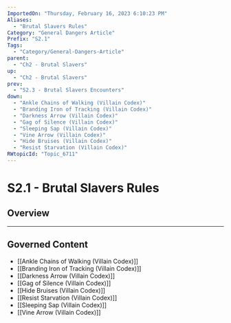```yaml
---
ImportedOn: "Thursday, February 16, 2023 6:10:23 PM"
Aliases:
  - "Brutal Slavers Rules"
Category: "General Dangers Article"
Prefix: "S2.1"
Tags:
  - "Category/General-Dangers-Article"
parent:
  - "Ch2 - Brutal Slavers"
up:
  - "Ch2 - Brutal Slavers"
prev:
  - "S2.3 - Brutal Slavers Encounters"
down:
  - "Ankle Chains of Walking (Villain Codex)"
  - "Branding Iron of Tracking (Villain Codex)"
  - "Darkness Arrow (Villain Codex)"
  - "Gag of Silence (Villain Codex)"
  - "Sleeping Sap (Villain Codex)"
  - "Vine Arrow (Villain Codex)"
  - "Hide Bruises (Villain Codex)"
  - "Resist Starvation (Villain Codex)"
RWtopicId: "Topic_6711"
---
```

# S2.1 - Brutal Slavers Rules
## Overview
---
## Governed Content
- [[Ankle Chains of Walking (Villain Codex)]]
- [[Branding Iron of Tracking (Villain Codex)]]
- [[Darkness Arrow (Villain Codex)]]
- [[Gag of Silence (Villain Codex)]]
- [[Hide Bruises (Villain Codex)]]
- [[Resist Starvation (Villain Codex)]]
- [[Sleeping Sap (Villain Codex)]]
- [[Vine Arrow (Villain Codex)]]

